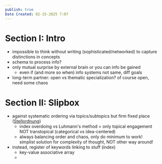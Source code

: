 ```yaml
---
publish: true
Date Created: 02-15-2025 7:07
---
```

# Section I: Intro
- impossible to think without writing (sophisticated/networked) to capture distinctions in concepts
- schema to process info? 
- only mutual surprise by external brain or you can info be gained
	- even if (and more so when) info systems not same, diff goals
- long-term partner: open vs thematic specialization? of course open, need some chaos

# Section II: Slipbox
- against systematic ordering via topics/subtopics but firm fixed place ([Stellordnung](https://www.reddit.com/r/Zettelkasten/comments/16njtfx/comment/k1epvxt/?utm_source=share&utm_medium=web3x&utm_name=web3xcss&utm_term=1&utm_content=share_button))
	- index overdoing vs Luhmann's method = only topical engagement NOT transtopical (categorical vs idea-centered)
	- always balancing order and chaos, only do minimum to work!  simplist solution for complexity of thought, NOT other way around!
- instead, register of keywords linking to stuff (index)
	- key-value associative array
	- 
